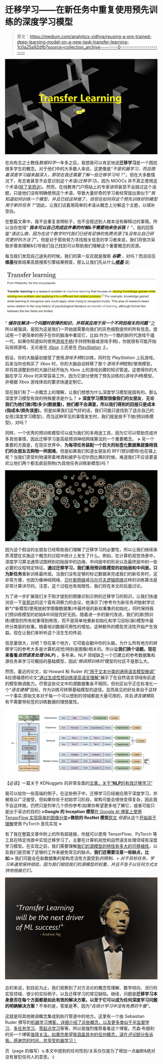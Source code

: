 # 迁移学习——在新任务中重复使用预先训练的深度学习模型

> 原文：<https://medium.com/analytics-vidhya/reusing-a-pre-trained-deep-learning-model-on-a-new-task-transfer-learning-1c0a25a92dfb?source=collection_archive---------0----------------------->

![](img/7284435b8a3581ae9f6f9390265a9d0c.png)

在向有志之士教授*数据科学*一年多之后，我想我可以肯定地说**迁移学习**是一个困扰很多学生的概念。对于他们中的大多数人来说，这更像是“*不是机器学习，而且随着深度学习越来越深入，那现在我还需要了解一些迁移学习吗？*”。但在大多数情况下，有志者甚至不会意识到这个术语(*迁移学习*)，因为 MOOCs 并不真正使用这个术语([除了吴恩达](https://www.youtube.com/watch?v=yofjFQddwHE))。然而，在线教育门户网站上的专家讲师甚至不会跳过这个话题，只是他们没有明确使用这个术语，导致大量好奇的学习者经常提出类似于“*我知道如何训练一个模型，并且已经这样做了，但现在如何将这个预先训练好的模型用于新的任务？*“因此，让我们试着用简单的术语从概念上分解这个主题，以填补空白。

在整篇文章中，我不会重复发明轮子，也不会叙述别人根本没有解释过的事情。所以当你觉得“ ***我本可以自己完成这件事的时候&不需要他来告诉我！*** ”，我的回答是“*请这么做，因为在这个数字时代我们已经有足够的免费资源了&没有比自己研究更好的方法了*”。但是对于那些努力寻找相关信息的学习者来说，我们将依次采取步骤来理解&引导我们自己找到可以帮助我们理解这个重要概念的资源。

每当我们发现自己迷失的时候，我们的第一反应就是搜索 ***谷歌*** ，对吗？而且往往**维基**搜索结果高居搜索引擎结果榜首，那么让我们先从什么[***维基***](https://en.wikipedia.org/wiki/Transfer_learning) 说:

![](img/6dc4bbc51fcc1b43b008860bec7c1e7b.png)

“ ***储存在解决一个问题时获得的知识，并将其应用于另一个不同但相关的问题*** ”之所以被强调，是因为这是我们一开始就需要向我们的灰色细胞提供的所有信息。尝试用一个更简单的例子在你的脑海中重现它，比如:作为一个酷的新时代游戏千禧一代，如果你知道如何使用[游戏手柄](https://www.techopedia.com/definition/7363/gamepad)(手持控制器或游戏手柄)，你就很有可能开始玩视频游戏，无论是在 [*Xbox*](https://en.wikipedia.org/wiki/Xbox) 上还是在 [*PlayStation*](https://en.wikipedia.org/wiki/PlayStation) 上。

假设，你的大脑最初接受了使用*游戏手柄*的训练，同时在 *PlayStation* 上玩游戏，后来当你也购买了 *Xbox* 时，你的大脑自动转移了那个*游戏手柄*控制/使用模型，并将其调整到你的大脑已经开始为 Xbox 上的游戏创建的知识管道。这使得你的大脑在学习 *Xbox* 时非常容易工作，因为它部分使用了预先训练的(*游戏手柄*)模型，并根据 Xbox 游戏体验的要求快速定制它。

现在我们有了一点概念上的理解，让我们想想为什么深度学习模型是固有的。那么深度学习模型有效的特殊要求是什么？ **>** **深度学习模型很像我们的女朋友**，**无论我们为她们做(喂)多少(数据量)，她们都不会满意，所以我们得到的回报只是成本(指成本/损失误差)**。但是如果我们运气好的话，我们可能只是找到了适合自己的女孩(深度学习模型)，而当这种罕见的事情发生时，我们就是放不下她(预训练模型)，对吗？

同样，一个优秀的预训练模型可以成为我们的多用途工具，因为它可以帮助完成许多其他事情，因此迁移学习是高级预测神经网络算法的一个重要概念。 **>** 另一个重要的方面是，在现实世界中，**为每项任务装配一个巨大的标签化数据集就像陪我们的女朋友去购物一样困难**。但是如果我们知道女朋友的 BFF(预训模特)也在镇上呢？当我们享受利物浦带着啤酒和披萨与切尔西比赛的时候，难道我们不应该更喜欢让他们两个都去疯狂购物(为其他任务训练新模型)吗？

![](img/7cbfa01452400abc3a3721e7532b8d00.png)

因为这个假设的女朋友已经帮助我们理解了迁移学习的必要性，所以让我们继续来弄清楚在实施这个概念的过程中统计上发生了什么。例如，在计算机视觉场景中，深度学习算法通常试图辨别初始层中的边缘、中间层中的形状以及最终层中的一些必要的议程特定特征。**通过迁移学习，我们重用预训练模型的初始层和中间层，只为新任务**重新训练最终层。当我们没有足够的标记数据来完成我们的新任务时，这非常方便，也因为像神经网络、[贝叶斯网络](https://en.wikipedia.org/wiki/Bayesian_network)或[马尔可夫逻辑网络](https://en.wikipedia.org/wiki/Markov_logic_network)这样的训练算法是非常计算详尽的。注意，这个过程也有局限性，我们将在本文的后面讨论。

为了进一步扩展我们关于刚才提到的图像识别示例的迁移学习的知识，让我们快速浏览一下[吴恩达](https://www.linkedin.com/in/andrewyng/)的这个富有洞察力的会议，他演示了(参考作为新任务*的*放射学诊断*)*新模型(使用放射学图像数据集)中最终层的新权重集的初始化，同时保持我们预训练模型的初始&中间层完好无损。随着进一步的替代改进，我们的源(预训练)模型的所有权重得到修改，而不是简单地重新初始化和学习目标(新)模型中最终分类层的权重。随着培训数据可用性的增加，这种额外的模型灵活性开始产生效益。现在让我们来听听这个活生生的传说:

信息量很大，对吧？但在某个地方，它可能会戳中你的头脑，为什么所有地方的转移学习的参考大多是计算机视觉(特别是图像)相关的。所以**让我们换个话题，现在来看看*自然语言处理* (NLP)** 。多年来，NLP 领域缺乏一个已建立的参考数据集和源任务来学习可概括的基础模型，因此'*微调预训练的*'模型的社区不是那么大。

然而，最近的论文，如 Howard 和 Ruder 的[“用于文本分类的通用语言模型微调”](https://arxiv.org/pdf/1801.06146.pdf) &拉德福德的论文[“通过生成性预训练提高语言理解”](https://s3-us-west-2.amazonaws.com/openai-assets/research-covers/language-unsupervised/language_understanding_paper.pdf)展示了在自然语言领域有前途的模型微调能力。尽管这些论文中的源数据集各不相同，但社区似乎正在标准化一个“*语言建模*”目标，作为训练可转移基础模型的途径。显而易见的好处来自于这样一个事实:原始文本对于每一个可以想到的领域都是大量可用的，并且*语言建模*具有不需要带标签的训练数据的理想属性。

![](img/45a3cbab7bb6865598257d4b660bccb0.png)

【必读】一篇关于 KDNuggets 的非常全面的[文章，关于“**NLP**的有效迁移学习”](https://www.kdnuggets.com/2018/10/more-effective-transfer-learning-nlp.html)

我可以给你一些高端的例子，在这些例子中，迁移学习已经被应用于深度学习，并被观众广泛接受，但如果你处于初始学习阶段，架构可能会很快变得复杂，因此我不会这样做。仍然只是列举几个供你参考(如果你希望更多地了解它，或者可能只是出于采访的目的):**>Google 的 Inception 模型**[在 Google AI 博客上使用 TensorFlow 实现简单的图像分类](https://ai.googleblog.com/2016/03/train-your-own-image-classifier-with.html)**>微软的 ResNet 模型**[原文](https://arxiv.org/abs/1512.03385) *但是*从这个[开始易于理解](/@14prakash/understanding-and-implementing-architectures-of-resnet-and-resnext-for-state-of-the-art-image-cf51669e1624)使用 PyTorch 首先实现 **>**

有了我在整篇文章中附上的所有超链接，你就可以使用 TensorFlow、PyTorch 等工具在特定场景中实现迁移学习了。主要在计算机视觉和自然语言处理领域有深度学习模型。在实现之前，我们需要理解[我们的源模型的特性有多大的可移植性](https://arxiv.org/abs/1411.1792)，以及我们是否做了足够的工作来避免常见的缺点。**我们还需要注意一些缺点，比如:>** 我们可能会在新数据集的架构灵活性方面受到*的限制。> *对于目标任务，学习率通常保持很低*，因为我们相信我们的源模型的权重，并且不急于以任何方式太快地扭曲它们。*

![](img/51261552fde3894e83231d89587abf2e.png)

总的来说，到目前为止，我们观察到了对方法论的概念性理解、数学倾向、流行的实现领域、很少的实际例子，以及迁移学习的常见缺陷。继续，问题是**迁移学习本身是否在每个方面都是如此有效的解决方案，以至于它可以成为任何深度学习问题的明确解决方案**？不幸的是，答案是**不**，因为“*在统计学习中没有免费的午餐”*。

这就是将其他微调概念集成到执行管道中的地方。这里有一个由 Sebastian Ruder 撰写的[机器学习博客，详细介绍了这些概念，以及更多类似于](http://ruder.io/transfer-learning/)[半监督学习](https://en.wikipedia.org/wiki/Semi-supervised_learning)、[多任务学习](https://www.youtube.com/watch?v=UdXfsAr4Gjw)、[零起点学习](https://arxiv.org/pdf/1707.00600.pdf)等等，所以我强烈推荐看看这个博客。杰森·布朗利的另一个博客[值得关注。如果您希望我涵盖其中的任何概念，请在*评论*部分告诉我。感谢您的时间，并享受机器学习！](https://machinelearningmastery.com/transfer-learning-for-deep-learning/)

页（page 的缩写）s:本文中提到的任何性别/关系仅仅是为了增加一点幽默&绝对没有冒犯任何人的意思。:)